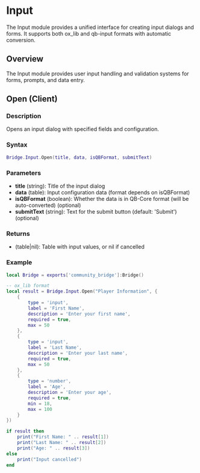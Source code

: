# <i class="fas fa-keyboard"></i> Input

<!--META
nav: true
toc: true
description: The Input module provides a unified interface for creating input dialogs and forms. It supports both ox_lib and qb-input formats with automatic conversion.
-->

The Input module provides a unified interface for creating input dialogs and forms. It supports both ox_lib and qb-input formats with automatic conversion.

## Overview

The Input module provides user input handling and validation systems for forms, prompts, and data entry.

## Open (Client)

### Description
Opens an input dialog with specified fields and configuration.

### Syntax
```lua
Bridge.Input.Open(title, data, isQBFormat, submitText)
```

### Parameters
- **title** (string): Title of the input dialog
- **data** (table): Input configuration data (format depends on isQBFormat)
- **isQBFormat** (boolean): Whether the data is in QB-Core format (will be auto-converted) (optional)
- **submitText** (string): Text for the submit button (default: 'Submit') (optional)

### Returns
- (table|nil): Table with input values, or nil if cancelled

### Example
```lua
local Bridge = exports['community_bridge']:Bridge()

-- ox_lib format
local result = Bridge.Input.Open("Player Information", {
    {
        type = 'input',
        label = 'First Name',
        description = 'Enter your first name',
        required = true,
        max = 50
    },
    {
        type = 'input',
        label = 'Last Name',
        description = 'Enter your last name',
        required = true,
        max = 50
    },
    {
        type = 'number',
        label = 'Age',
        description = 'Enter your age',
        required = true,
        min = 18,
        max = 100
    }
})

if result then
    print("First Name: " .. result[1])
    print("Last Name: " .. result[2])
    print("Age: " .. result[3])
else
    print("Input cancelled")
end
```

